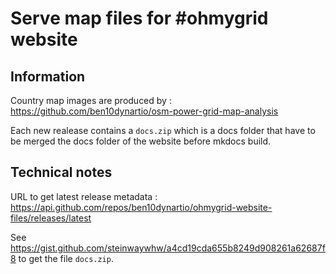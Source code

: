 # Serve map files for #ohmygrid website

## Information

Country map images are produced by : https://github.com/ben10dynartio/osm-power-grid-map-analysis



Each new realease contains a `docs.zip` which is a docs folder that have to be merged the docs folder of the website before mkdocs build.

## Technical notes

URL to get latest release metadata : https://api.github.com/repos/ben10dynartio/ohmygrid-website-files/releases/latest

See https://gist.github.com/steinwaywhw/a4cd19cda655b8249d908261a62687f8 to get the file `docs.zip`.

